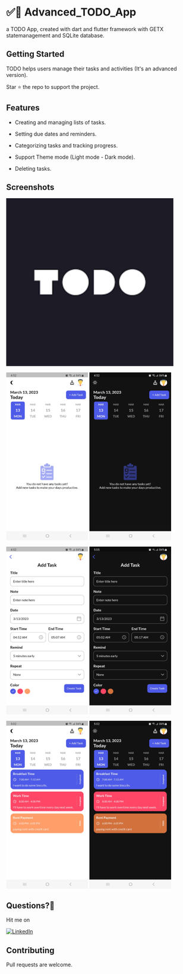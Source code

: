 # ✅💪 Advanced_TODO_App

a TODO App, created with dart and flutter framework with GETX statemanagement and SQLite database.

## Getting Started

TODO helps users manage their tasks and activities (It's an advanced version).

Star ⭐ the repo to support the project.

## Features

- Creating and managing lists of tasks.

- Setting due dates and reminders.

- Categorizing tasks and tracking progress.

- Support Theme mode (Light mode - Dark mode).

- Deleting tasks.

## Screenshots

<img src = "images/todo.png" height = "450" >

<p float="left">
  <img src="screenshots/Screenshot_20230313_045223.jpg" width="220" height = "450"/>
  <img src="screenshots/Screenshot_20230313_045228.jpg" width="220" height = "450"/> 
</p>

<p float="left">
  <img src="screenshots/Screenshot_20230313_045244.jpg" width="220" height = "450"/>
  <img src="screenshots/Screenshot_20230313_050503.jpg" width="220" height = "450"/> 
</p>

<p float="left">
  <img src="screenshots/Screenshot_20230313_050215.jpg" width="220" height = "450"/>
  <img src="screenshots/Screenshot_20230313_050221.jpg" width="220" height = "450"/> 
</p>

## Questions?🤔

Hit me on

[![LinkedIn](https://user-images.githubusercontent.com/35039342/55471530-94b34280-5627-11e9-8c0e-6fe86a8406d6.png)](https://www.linkedin.com/in/bassam-jawish/)

## Contributing

Pull requests are welcome.
